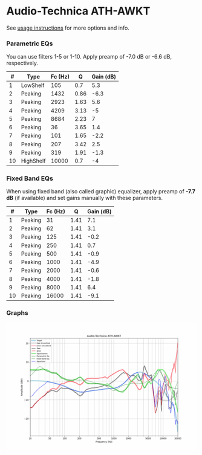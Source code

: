 # Audio-Technica ATH-AWKT
See [usage instructions](https://github.com/jaakkopasanen/AutoEq#usage) for more options and info.

### Parametric EQs
You can use filters 1-5 or 1-10. Apply preamp of -7.0 dB or -6.6 dB, respectively.

|   # | Type      |   Fc (Hz) |    Q |   Gain (dB) |
|-----|-----------|-----------|------|-------------|
|   1 | LowShelf  |       105 | 0.7  |         5.3 |
|   2 | Peaking   |      1432 | 0.86 |        -6.3 |
|   3 | Peaking   |      2923 | 1.63 |         5.6 |
|   4 | Peaking   |      4209 | 3.13 |        -5   |
|   5 | Peaking   |      8684 | 2.23 |         7   |
|   6 | Peaking   |        36 | 3.65 |         1.4 |
|   7 | Peaking   |       101 | 1.65 |        -2.2 |
|   8 | Peaking   |       207 | 3.42 |         2.5 |
|   9 | Peaking   |       319 | 1.91 |        -1.3 |
|  10 | HighShelf |     10000 | 0.7  |        -4   |

### Fixed Band EQs
When using fixed band (also called graphic) equalizer, apply preamp of **-7.7 dB** (if available) and set gains manually with these parameters.

|   # | Type    |   Fc (Hz) |    Q |   Gain (dB) |
|-----|---------|-----------|------|-------------|
|   1 | Peaking |        31 | 1.41 |         7.1 |
|   2 | Peaking |        62 | 1.41 |         3.1 |
|   3 | Peaking |       125 | 1.41 |        -0.2 |
|   4 | Peaking |       250 | 1.41 |         0.7 |
|   5 | Peaking |       500 | 1.41 |        -0.9 |
|   6 | Peaking |      1000 | 1.41 |        -4.9 |
|   7 | Peaking |      2000 | 1.41 |        -0.6 |
|   8 | Peaking |      4000 | 1.41 |        -1.8 |
|   9 | Peaking |      8000 | 1.41 |         6.4 |
|  10 | Peaking |     16000 | 1.41 |        -9.1 |

### Graphs
![](./Audio-Technica%20ATH-AWKT.png)
